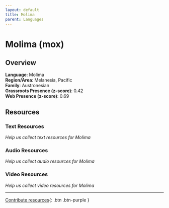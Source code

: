 ```yaml
---
layout: default
title: Molima
parent: Languages
---
```


# Molima (mox)

## Overview

**Language**: Molima  
**Region/Area**: Melanesia, Pacific  
**Family**: Austronesian  
**Grassroots Presence (z-score)**: 0.42  
**Web Presence (z-score)**: 0.69  

## Resources

### Text Resources
*Help us collect text resources for Molima*

### Audio Resources
*Help us collect audio resources for Molima*

### Video Resources
*Help us collect video resources for Molima*

---

[Contribute resources](https://forms.office.com/e/1SfLJx3u1r){: .btn .btn-purple }
